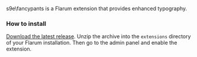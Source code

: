 s9e\fancypants is a Flarum extension that provides enhanced typography.

### How to install

[Download the latest release](https://github.com/s9e/flarum-ext-fancypants/releases/latest). Unzip the archive into the `extensions` directory of your Flarum installation. Then go to the admin panel and enable the extension.